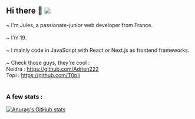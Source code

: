 ## Hi there 👋 ![](https://komarev.com/ghpvc/?username=slicycode&color=green)

~ I'm Jules, a passionate-junior web developer from France.</br>
</br>
~ I'm 19.</br>
</br>
~ I mainly code in JavaScript with React or Next.js as frontend frameworks.</br>
</br>
~ Check those guys, they're cool :</br>
Neidra : https://github.com/Adrien222 </br>
Topi : https://github.com/T0pii </br>
</br>
### A few stats :</br>
[![Anurag's GitHub stats](https://github-readme-stats.vercel.app/api?username=slicycode&show_icons=true&theme=algolia)](https://github.com/anuraghazra/github-readme-stats)<br>
